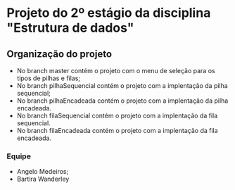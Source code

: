 # Projeto do 2º estágio da disciplina "Estrutura de dados"

## Organização do projeto

- No branch master contém o projeto com o menu de seleção para os tipos de pilhas e filas;
- No branch pilhaSequencial contém o projeto com a implentação da pilha sequencial;
- No branch pilhaEncadeada contém o projeto com a implentação da pilha encadeada.
- No branch filaSequencial contém o projeto com a implentação da fila sequencial.
- No branch filaEncadeada contém o projeto com a implentação da fila encadeada.

### Equipe

- Angelo Medeiros;
- Bartira Wanderley
